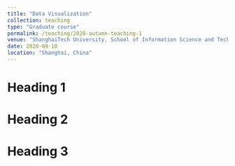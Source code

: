 ```yaml
---
title: "Data Visualization"
collection: teaching
type: "Graduate course"
permalink: /teaching/2020-autumn-teaching-1
venue: "ShanghaiTech University, School of Information Science and Technology"
date: 2020-09-10
location: "Shanghai, China"
---
```


<!---This is a description of a teaching experience. You can use markdown like any other post.--->

Heading 1
======

Heading 2
======

Heading 3
======
